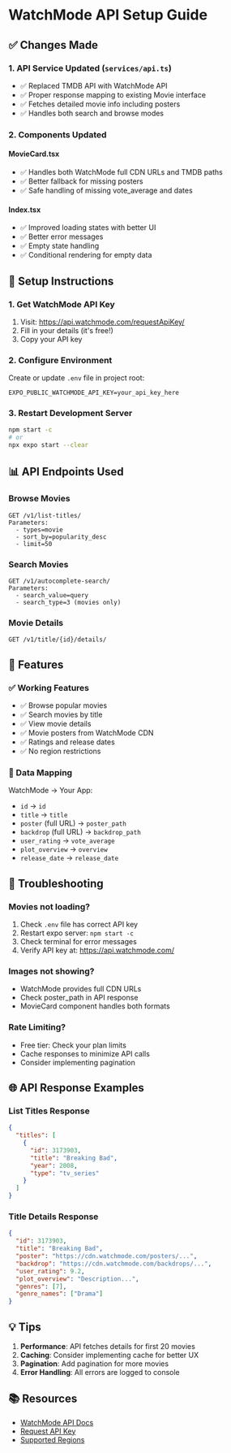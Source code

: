 # WatchMode API Setup Guide

## ✅ Changes Made

### 1. **API Service Updated** (`services/api.ts`)
- ✅ Replaced TMDB API with WatchMode API
- ✅ Proper response mapping to existing Movie interface
- ✅ Fetches detailed movie info including posters
- ✅ Handles both search and browse modes

### 2. **Components Updated**

#### **MovieCard.tsx**
- ✅ Handles both WatchMode full CDN URLs and TMDB paths
- ✅ Better fallback for missing posters
- ✅ Safe handling of missing vote_average and dates

#### **Index.tsx**
- ✅ Improved loading states with better UI
- ✅ Better error messages
- ✅ Empty state handling
- ✅ Conditional rendering for empty data

## 🔑 Setup Instructions

### 1. Get WatchMode API Key
1. Visit: https://api.watchmode.com/requestApiKey/
2. Fill in your details (it's free!)
3. Copy your API key

### 2. Configure Environment
Create or update `.env` file in project root:

```env
EXPO_PUBLIC_WATCHMODE_API_KEY=your_api_key_here
```

### 3. Restart Development Server
```bash
npm start -c
# or
npx expo start --clear
```

## 📊 API Endpoints Used

### Browse Movies
```
GET /v1/list-titles/
Parameters:
  - types=movie
  - sort_by=popularity_desc
  - limit=50
```

### Search Movies
```
GET /v1/autocomplete-search/
Parameters:
  - search_value=query
  - search_type=3 (movies only)
```

### Movie Details
```
GET /v1/title/{id}/details/
```

## 🎨 Features

### ✅ Working Features
- ✅ Browse popular movies
- ✅ Search movies by title
- ✅ View movie details
- ✅ Movie posters from WatchMode CDN
- ✅ Ratings and release dates
- ✅ No region restrictions

### 📝 Data Mapping
WatchMode → Your App:
- `id` → `id`
- `title` → `title`
- `poster` (full URL) → `poster_path`
- `backdrop` (full URL) → `backdrop_path`
- `user_rating` → `vote_average`
- `plot_overview` → `overview`
- `release_date` → `release_date`

## 🔧 Troubleshooting

### Movies not loading?
1. Check `.env` file has correct API key
2. Restart expo server: `npm start -c`
3. Check terminal for error messages
4. Verify API key at: https://api.watchmode.com/

### Images not showing?
- WatchMode provides full CDN URLs
- Check poster_path in API response
- MovieCard component handles both formats

### Rate Limiting?
- Free tier: Check your plan limits
- Cache responses to minimize API calls
- Consider implementing pagination

## 🌐 API Response Examples

### List Titles Response
```json
{
  "titles": [
    {
      "id": 3173903,
      "title": "Breaking Bad",
      "year": 2008,
      "type": "tv_series"
    }
  ]
}
```

### Title Details Response
```json
{
  "id": 3173903,
  "title": "Breaking Bad",
  "poster": "https://cdn.watchmode.com/posters/...",
  "backdrop": "https://cdn.watchmode.com/backdrops/...",
  "user_rating": 9.2,
  "plot_overview": "Description...",
  "genres": [7],
  "genre_names": ["Drama"]
}
```

## 💡 Tips

1. **Performance**: API fetches details for first 20 movies
2. **Caching**: Consider implementing cache for better UX
3. **Pagination**: Add pagination for more movies
4. **Error Handling**: All errors are logged to console

## 📚 Resources
- [WatchMode API Docs](https://api.watchmode.com/docs/)
- [Request API Key](https://api.watchmode.com/requestApiKey/)
- [Supported Regions](https://api.watchmode.com/docs/#regions)
